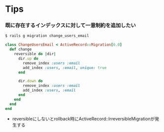 # Tips
### 既に存在するインデックスに対して一意制約を追加したい
```sh
$ rails g migration change_users_email
```
```ruby
class ChangeUsersEmail < ActiveRecord::Migration[6.0]
  def change
    reversible do |dir|
      dir.up do
        remove_index :users :email
        add_index :users, :email, unique: true
      end

      dir.down do
        remove_index :users :email
        add_index :users, :email
      end
    end
  end
end
```
- reversibleにしないとrollback時にActiveRecord::IrreversibleMigrationが発生する

